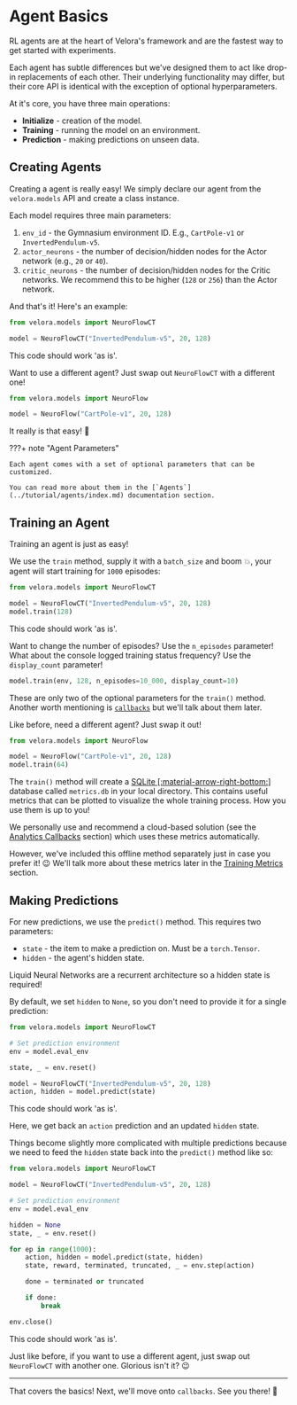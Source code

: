 # Agent Basics

RL agents are at the heart of Velora's framework and are the fastest way to get started with experiments.

Each agent has subtle differences but we've designed them to act like drop-in replacements of each other. Their underlying functionality may differ, but their core API is identical with the exception of optional hyperparameters.

At it's core, you have three main operations:

- **Initialize** - creation of the model.
- **Training** - running the model on an environment.
- **Prediction** - making predictions on unseen data.

## Creating Agents

Creating a agent is really easy! We simply declare our agent from the `velora.models` API and create a class instance.

Each model requires three main parameters:

1. `env_id` - the Gymnasium environment ID. E.g., `CartPole-v1` or `InvertedPendulum-v5`.
2. `actor_neurons` - the number of decision/hidden nodes for the Actor network (e.g., `20` or `40`).
3. `critic_neurons` - the number of decision/hidden nodes for the Critic networks. We recommend this to be higher (`128` or `256`) than the Actor network.

And that's it! Here's an example:

```python
from velora.models import NeuroFlowCT

model = NeuroFlowCT("InvertedPendulum-v5", 20, 128)
```

This code should work 'as is'.

Want to use a different agent? Just swap out `NeuroFlowCT` with a different one!

```python
from velora.models import NeuroFlow

model = NeuroFlow("CartPole-v1", 20, 128)
```

It really is that easy! 🤩

???+ note "Agent Parameters"

    Each agent comes with a set of optional parameters that can be customized. 
    
    You can read more about them in the [`Agents`](../tutorial/agents/index.md) documentation section.

## Training an Agent

Training an agent is just as easy!

We use the `train` method, supply it with a `batch_size` and boom 💥, your agent will start training for `1000` episodes:

```python
from velora.models import NeuroFlowCT

model = NeuroFlowCT("InvertedPendulum-v5", 20, 128)
model.train(128)
```

This code should work 'as is'.

Want to change the number of episodes? Use the `n_episodes` parameter! What about the console logged training status frequency? Use the `display_count` parameter!

```python
model.train(env, 128, n_episodes=10_000, display_count=10)
```

These are only two of the optional parameters for the `train()` method. Another worth mentioning is [`callbacks`](../tutorial/callback.md) but we'll talk about them later.

Like before, need a different agent? Just swap it out!

```python
from velora.models import NeuroFlow

model = NeuroFlow("CartPole-v1", 20, 128)
model.train(64)
```

The `train()` method will create a [SQLite [:material-arrow-right-bottom:]](https://www.sqlite.org/) database called `metrics.db` in your local directory. This contains useful metrics that can be plotted to visualize the whole training process. How you use them is up to you!

We personally use and recommend a cloud-based solution (see the [Analytics Callbacks](../tutorial/callback.md#analytics) section) which uses these metrics automatically.

However, we've included this offline method separately just in case you prefer it! 😉 We'll talk more about these metrics later in the [Training Metrics](../tutorial/metrics.md) section.

## Making Predictions

For new predictions, we use the `predict()` method. This requires two parameters:

- `state` - the item to make a prediction on. Must be a `torch.Tensor`.
- `hidden` - the agent's hidden state.

Liquid Neural Networks are a recurrent architecture so a hidden state is required!

By default, we set `hidden` to `None`, so you don't need to provide it for a single prediction:

```python
from velora.models import NeuroFlowCT

# Set prediction environment
env = model.eval_env

state, _ = env.reset()

model = NeuroFlowCT("InvertedPendulum-v5", 20, 128)
action, hidden = model.predict(state)
```

This code should work 'as is'.

Here, we get back an `action` prediction and an updated `hidden` state.

Things become slightly more complicated with multiple predictions because we need to feed the `hidden` state back into the `predict()` method like so:

```python
from velora.models import NeuroFlowCT

model = NeuroFlowCT("InvertedPendulum-v5", 20, 128)

# Set prediction environment
env = model.eval_env

hidden = None
state, _ = env.reset()

for ep in range(1000):
    action, hidden = model.predict(state, hidden)
    state, reward, terminated, truncated, _ = env.step(action)

    done = terminated or truncated

    if done:
        break

env.close()
```

This code should work 'as is'.

Just like before, if you want to use a different agent, just swap out `NeuroFlowCT` with another one. Glorious isn't it? 😉

---

That covers the basics! Next, we'll move onto `callbacks`. See you there! 👋

